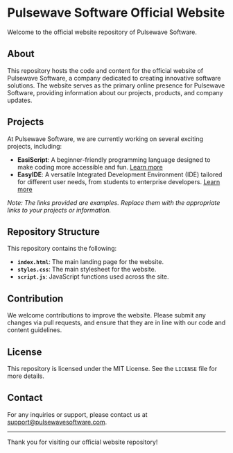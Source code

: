 # Pulsewave Software Official Website

Welcome to the official website repository of Pulsewave Software.

## About

This repository hosts the code and content for the official website of Pulsewave Software, a company dedicated to creating innovative software solutions. The website serves as the primary online presence for Pulsewave Software, providing information about our projects, products, and company updates.

## Projects

At Pulsewave Software, we are currently working on several exciting projects, including:

- **EasiScript**: A beginner-friendly programming language designed to make coding more accessible and fun. [Learn more](https://pulsewavesoftware.github.io/EasiScript)
- **EasyIDE**: A versatile Integrated Development Environment (IDE) tailored for different user needs, from students to enterprise developers. [Learn more](https://pulsewavesoftware.github.io/EasyIDE)

*Note: The links provided are examples. Replace them with the appropriate links to your projects or information.*

## Repository Structure

This repository contains the following:

- **`index.html`**: The main landing page for the website.
- **`styles.css`**: The main stylesheet for the website.
- **`script.js`**: JavaScript functions used across the site.


## Contribution

We welcome contributions to improve the website. Please submit any changes via pull requests, and ensure that they are in line with our code and content guidelines.

## License

This repository is licensed under the MIT License. See the `LICENSE` file for more details.

## Contact

For any inquiries or support, please contact us at [support@pulsewavesoftware.com](mailto:support@pulsewavesoftware.com).

---

Thank you for visiting our official website repository!
